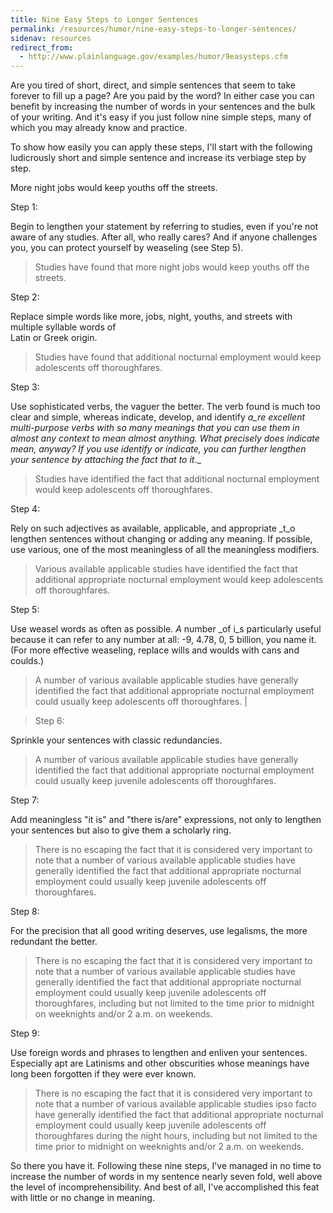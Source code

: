 ```yaml
---
title: Nine Easy Steps to Longer Sentences
permalink: /resources/humor/nine-easy-steps-to-longer-sentences/
sidenav: resources
redirect_from:
  - http://www.plainlanguage.gov/examples/humor/9easysteps.cfm
---
```


Are you tired of short, direct, and simple sentences that seem to take forever to fill up a page? Are you paid by the word? In either case you can benefit by increasing the number of words in your sentences and the bulk of your writing. And it's easy if you just follow nine simple steps, many of which you may already know and practice.

To show how easily you can apply these steps, I'll start with the following ludicrously short and simple sentence and increase its verbiage step by step.

More night jobs would keep youths off the streets.

Step 1:

Begin to lengthen your statement by referring to studies, even if you're not aware of any studies. After all, who really cares? And if anyone challenges you, you can protect yourself by weaseling (see Step 5).

> Studies have found that more night jobs would keep youths off the streets.

Step 2:

Replace simple words like more, jobs, night, youths, and streets with multiple syllable words of<br>
Latin or Greek origin.

> Studies have found that additional nocturnal employment would keep adolescents off thoroughfares.

Step 3:

Use sophisticated verbs, the vaguer the better. The verb found is much too clear and simple, whereas indicate, develop, and identify _a_re excellent multi-purpose verbs with so many meanings that you can use them in almost any context to mean almost anything. What precisely does indicate mean, anyway? If you use identify or indicate, you can further lengthen your sentence by attaching the fact that to it_._

> Studies have identified the fact that additional nocturnal employment would keep adolescents off thoroughfares.

Step 4:

Rely on such adjectives as available, applicable, and appropriate _t_o lengthen sentences without changing or adding any meaning. If possible, use various, one of the most meaningless of all the meaningless modifiers.

> Various available applicable studies have identified the fact that additional appropriate nocturnal employment would keep adolescents off thoroughfares.

Step 5:

Use weasel words as often as possible. _A_ number _of i_s particularly useful because it can refer to any number at all: -9, 4.78, 0, 5 billion, you name it. (For more effective weaseling, replace wills and woulds with cans and coulds.)

> A number of various available applicable studies have generally identified the fact that additional appropriate nocturnal employment could usually keep adolescents off thoroughfares. |

> Step 6:

Sprinkle your sentences with classic redundancies.

> A number of various available applicable studies have generally identified the fact that additional appropriate nocturnal employment could usually keep juvenile adolescents off thoroughfares.

Step 7:

Add meaningless "it is" and "there is/are" expressions, not only to lengthen your sentences but also to give them a scholarly ring.

> There is no escaping the fact that it is considered very important to note that a number of various available applicable studies have generally identified the fact that additional appropriate nocturnal employment could usually keep juvenile adolescents off thoroughfares.

Step 8:

For the precision that all good writing deserves, use legalisms, the more redundant the better.

> There is no escaping the fact that it is considered very important to note that a number of various available applicable studies have generally identified the fact that additional appropriate nocturnal employment could usually keep juvenile adolescents off thoroughfares, including but not limited to the time prior to midnight on weeknights and/or 2 a.m. on weekends.

Step 9:

Use foreign words and phrases to lengthen and enliven your sentences. Especially apt are Latinisms and other obscurities whose meanings have long been forgotten if they were ever known.

> There is no escaping the fact that it is considered very important to note that a number of various available applicable studies ipso facto have generally identified the fact that additional appropriate nocturnal employment could usually keep juvenile adolescents off thoroughfares during the night hours, including but not limited to the time prior to midnight on weeknights and/or 2 a.m. on weekends.

So there you have it. Following these nine steps, I've managed in no time to increase the number of words in my sentence nearly seven fold, well above the level of incomprehensibility. And best of all, I've accomplished this feat with little or no change in meaning.
